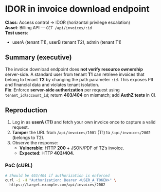 # IDOR in invoice download endpoint

**Class**: Access control → IDOR (horizontal privilege escalation)  
**Asset**: Billing API — `GET /api/invoices/:id`  
**Test users**:

- userA (tenant T1), userB (tenant T2), admin (tenant T1)

## Summary (executive)

The invoice download endpoint does **not verify resource ownership** server-side. A standard user from tenant **T1** can retrieve invoices that belong to tenant **T2** by changing the path parameter `:id`. This exposes PII and financial data and violates tenant isolation.  
**Fix**: Enforce **server-side authorization** per request using `tenant_id`/`account_id`; return **403/404** on mismatch; add **AuthZ tests** in CI.

## Reproduction

1. Log in as **userA (T1)** and fetch your own invoice once to capture a valid request.
2. **Tamper** the URL from `/api/invoices/1001` (T1) to `/api/invoices/2002` (belongs to T2).
3. Observe the response:
   - **Vulnerable**: HTTP **200** + JSON/PDF of T2’s invoice.
   - **Expected**: HTTP **403/404**.

### PoC (cURL)

```bash
# Should be 403/404 if authorization is enforced
curl -i -H "Authorization: Bearer <USER_A_TOKEN>" \
  https://target.example.com/api/invoices/2002
